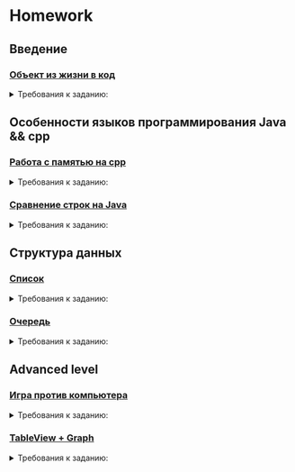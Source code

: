 # Homework

## Введение

### [Объект из жизни в код](https://github.com/europeec/Homework/blob/main/object.cpp)
<details>
  <summary>Требования к заданию:</summary>
    
 Перенести реальный объект из жизни в класс на любом языке программирования
</details>

## Особенности языков программирования Java && cpp

### [Работа с памятью на cpp](https://github.com/europeec/Homework/blob/main/memory.cpp)
<details>
  <summary>Требования к заданию:</summary>
    
 Посмотреть как изменяют адреса и значения по адресам, когда мы удаляем и создаем переменные
</details>

### [Сравнение строк на Java](https://github.com/europeec/Homework/blob/main/String.java)
<details>
  <summary>Требования к заданию:</summary>
    
  Известно, что оператор == сравнивает объекты по адресу (Строки - объект в Java). Сравнить, что выводит при == и .isEquals(). 
</details>

## Структура данных

### [Список](https://github.com/europeec/Homework/blob/main/list.cpp)
<details>
  <summary>Требования к заданию:</summary>
    
  Создать класс List на cpp без использования стандартной библиотеки 
</details>

### [Очередь](https://github.com/europeec/Homework/blob/main/queue.cpp)
<details>
  <summary>Требования к заданию:</summary>
    
  На основе класса List сделать очередь
</details>

## Advanced level 

### [Игра против компьютера](https://github.com/europeec/Homework/blob/main/game.java)
<details>
  <summary>Требования к заданию:</summary>
    
  Сделать консольную игру. Ваша задача: ввести числа от 1 до 10, каждую секунду последнее число будет удаляться. Например, вы успели ввести 1 2 3 (удаляется 3) вы      должны ввести опять 3, а не 4. Выигрываете, если ввели от 1 до 10, проиграли, если удалилась 1.
</details>

### [TableView + Graph](https://github.com/europeec/Homework/blob/main/GraphView)
<details>
  <summary>Требования к заданию:</summary>
    
  Сделать UI для отображения графов (графы захардкодить) и TableView для отображения заданий. 
</details>





